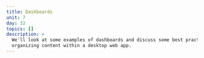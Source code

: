 ```yaml
---
title: Dashboards
unit: 7
day: 32
topics: []
description: >
  We'll look at some examples of dashboards and discuss some best practices for
  organizing content within a desktop web app.
---
```


